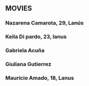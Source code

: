 ## MOVIES

### Nazarena Camarota, 29, Lanús
### Keila Di pardo, 23, lanus 
### Gabriela Acuña
### Giuliana Gutierrez
### Mauricio Amado, 18, Lanus

